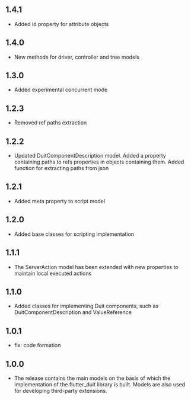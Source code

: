 ## 1.4.1

- Added id property for attribute objects

## 1.4.0

- New methods for driver, controller and tree models

## 1.3.0

- Added experimental concurrent mode

## 1.2.3

- Removed ref paths extraction

## 1.2.2

- Updated DuitComponentDescription model. Added a property containing paths to refs properties in
  objects containing them. Added function for extracting paths from json

## 1.2.1

- Added meta property to script model

## 1.2.0

- Added base classes for scripting implementation

## 1.1.1

- The ServerAction model has been extended with new properties to maintain local executed actions

## 1.1.0

- Added classes for implementing Duit components, such as DuitComponentDescription and
  ValueReference

## 1.0.1

- fix: code formation

## 1.0.0

- The release contains the main models on the basis of which the implementation of the flutter_duit
  library is built. Models are also used for developing third-party extensions.
